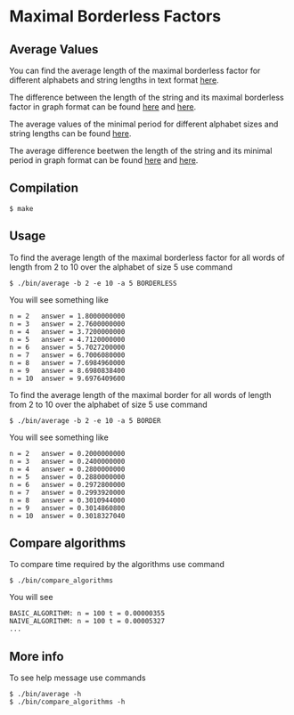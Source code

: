 # Maximal Borderless Factors

## Average Values

You can find the average length of the maximal borderless factor for different
alphabets and string lengths in text format
[here](https://github.com/avlonger/borderless/blob/master/results/average_max_borderless.txt).

The difference between the length of the string
and its maximal borderless factor in graph format can be found
[here](https://github.com/avlonger/borderless/blob/master/results/n_minus_max_borderless_2_3_4_5.png)
and
[here](https://github.com/avlonger/borderless/blob/master/results/n_minus_max_borderless_2.png).

The average values of the minimal period for different alphabet sizes and string lengths
can be found [here](https://github.com/avlonger/borderless/blob/master/results/average_min_border.txt).

The average difference beetwen the length of the string and its minimal period in graph format
can be found
[here](https://github.com/avlonger/borderless/blob/master/results/n_minus_min_period_2_3_4_5.png)
and
[here](https://github.com/avlonger/borderless/blob/master/results/n_minus_min_period_2.png).
 
   
## Compilation

```
$ make
```
  
## Usage

To find the average length of the maximal borderless factor for all words
of length from 2 to 10 over the alphabet of size 5 use command

```
$ ./bin/average -b 2 -e 10 -a 5 BORDERLESS
```

You will see something like

```
n = 2	answer = 1.8000000000
n = 3	answer = 2.7600000000
n = 4	answer = 3.7200000000
n = 5	answer = 4.7120000000
n = 6	answer = 5.7027200000
n = 7	answer = 6.7006080000
n = 8	answer = 7.6984960000
n = 9	answer = 8.6980838400
n = 10	answer = 9.6976409600
```

To find the average length of the maximal border for all words
of length from 2 to 10 over the alphabet of size 5 use command

```
$ ./bin/average -b 2 -e 10 -a 5 BORDER
```

You will see something like

```
n = 2	answer = 0.2000000000
n = 3	answer = 0.2400000000
n = 4	answer = 0.2800000000
n = 5	answer = 0.2880000000
n = 6	answer = 0.2972800000
n = 7	answer = 0.2993920000
n = 8	answer = 0.3010944000
n = 9	answer = 0.3014860800
n = 10	answer = 0.3018327040
```


## Compare algorithms

To compare time required by the algorithms use command

```
$ ./bin/compare_algorithms
```

You will see

```
BASIC_ALGORITHM: n = 100 t = 0.00000355
NAIVE_ALGORITHM: n = 100 t = 0.00005327
...
```

## More info

To see help message use commands

```
$ ./bin/average -h
$ ./bin/compare_algorithms -h
```
